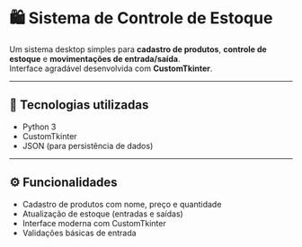 # 🛍️ Sistema de Controle de Estoque

Um sistema desktop simples para **cadastro de produtos**, **controle de estoque** e **movimentações de entrada/saída**.  
Interface agradável desenvolvida com **CustomTkinter**.

---

## 🚀 Tecnologias utilizadas

- Python 3
- CustomTkinter
- JSON (para persistência de dados)

---

## ⚙️ Funcionalidades

- Cadastro de produtos com nome, preço e quantidade
- Atualização de estoque (entradas e saídas)
- Interface moderna com CustomTkinter
- Validações básicas de entrada
